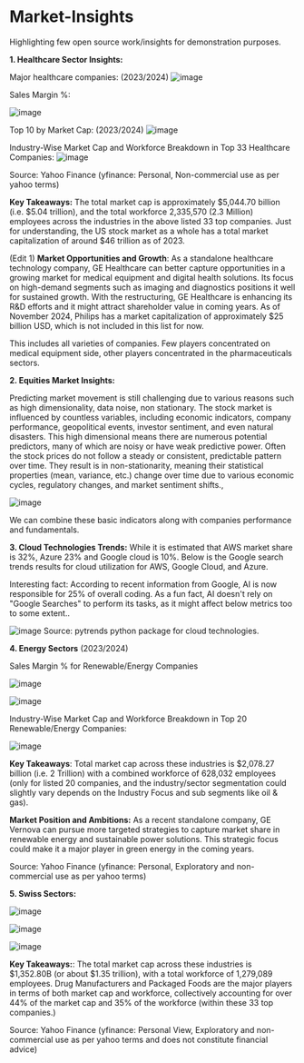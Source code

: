 # Market-Insights

Highlighting few open source work/insights for demonstration purposes.

**1. Healthcare Sector Insights:**

Major healthcare companies: (2023/2024)
![image](https://github.com/user-attachments/assets/3192e4a4-6477-41b7-99f4-f708b6f1be94)


Sales Margin %:

![image](https://github.com/user-attachments/assets/f468d4e8-6c85-46eb-832c-ec59cb739f71)

Top 10 by Market Cap: (2023/2024)
![image](https://github.com/user-attachments/assets/6f4dca65-4fc1-45ba-a713-bf50e72d4a96)

Industry-Wise Market Cap and Workforce Breakdown in Top 33 Healthcare Companies:
![image](https://github.com/user-attachments/assets/d9296762-8b15-47b8-b414-3063205593d0)

Source: Yahoo Finance (yfinance: Personal, Non-commercial use as per yahoo terms)

**Key Takeaways:** The total market cap is approximately $5,044.70 billion (i.e. $5.04 trillion), and the total workforce 2,335,570 (2.3 Million) employees across the industries in the above listed 33 top companies. Just for understanding, the US stock market as a whole has a total market capitalization of around $46 trillion as of 2023.

(Edit 1) **Market Opportunities and Growth**: As a standalone healthcare technology company, GE Healthcare can better capture opportunities in a growing market for medical equipment and digital health solutions. Its focus on high-demand segments such as imaging and diagnostics positions it well for sustained growth. With the restructuring, GE Healthcare is enhancing its R&D efforts and it might attract shareholder value in coming years. As of November 2024, Philips has a market capitalization of approximately $25 billion USD, which is not included in this list for now.

This includes all varieties of companies. Few players concentrated on medical equipment side, other players concentrated in the pharmaceuticals sectors. 


**2. Equities Market Insights:**

Predicting market movement is still challenging due to various reasons such as high dimensionality, data noise, non stationary. The stock market is influenced by countless variables, including economic indicators, company performance, geopolitical events, investor sentiment, and even natural disasters. 
This high dimensional means there are numerous potential predictors, many of which are noisy or have weak predictive power.
Often the stock prices do not follow a steady or consistent, predictable pattern over time. They result is in non-stationarity, meaning their statistical properties (mean, variance, etc.) change over time due to various economic cycles, regulatory changes, and market sentiment shifts.,


![image](https://github.com/user-attachments/assets/b4ea63bf-e69b-4aa5-bf5d-b24805b6b06e)

We can combine these basic indicators along with companies performance and fundamentals.


**3. Cloud Technologies Trends:**
While it is estimated that AWS market share is 32%, Azure 23% and Google cloud is 10%. Below is the Google search trends results for cloud utilization for AWS, Google Cloud, and Azure.

Interesting fact: According to recent information from Google, AI is now responsible for 25% of overall coding. As a fun fact, AI doesn't rely on "Google Searches" to perform its tasks, as it might affect below metrics too to some extent..

![image](https://github.com/user-attachments/assets/d6e9115f-e91b-47f3-b471-83a13355ee70)
    Source: pytrends python package for cloud technologies.


**4. Energy Sectors** (2023/2024)

Sales Margin % for Renewable/Energy Companies

![image](https://github.com/user-attachments/assets/2a884f64-450a-4f2a-97f8-6a8bf35bef82)

![image](https://github.com/user-attachments/assets/56e2a7c1-3491-40b8-8f4e-a3af6046991b)


Industry-Wise Market Cap and Workforce Breakdown in Top 20 Renewable/Energy Companies:

![image](https://github.com/user-attachments/assets/b20ffd5a-fbed-4bf3-8cc7-107dc9481097)

**Key Takeaways**: Total market cap across these industries is $2,078.27 billion (i.e. 2 Trillion) with a combined workforce of 628,032 employees (only for listed 20 companies, and the industry/sector segmentation could slightly vary depends on the Industry Focus and sub segments like oil & gas). 

**Market Position and Ambitions:** As a recent standalone company, GE Vernova can pursue more targeted strategies to capture market share in renewable energy and sustainable power solutions. This strategic focus could make it a major player in green energy in the coming years.

Source: Yahoo Finance (yfinance: Personal, Exploratory and non-commercial use as per yahoo terms)


**5. Swiss Sectors:**

![image](https://github.com/user-attachments/assets/f57e589d-c4b4-4d67-8347-d04f1dd0003a)

![image](https://github.com/user-attachments/assets/7a0a89f8-2ab9-4e72-87c1-0b1052685da3)

![image](https://github.com/user-attachments/assets/d3a1fbf4-0564-4b54-bc2f-4c0dab90ec80)

**Key Takeaways:**: The total market cap across these industries is $1,352.80B (or about $1.35 trillion), with a total workforce of 1,279,089 employees. Drug Manufacturers and Packaged Foods are the major players in terms of both market cap and workforce, collectively accounting for over 44% of the market cap and 35% of the workforce (within these 33 top companies.) 

Source: Yahoo Finance (yfinance: Personal View, Exploratory and non-commercial use as per yahoo terms and does not constitute financial advice)
